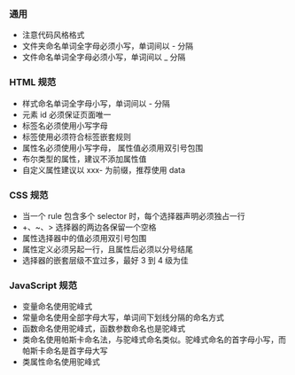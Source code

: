 ### 通用
- 注意代码风格格式
- 文件夹命名单词全字母必须小写，单词间以 - 分隔
- 文件命名单词全字母必须小写，单词间以 _ 分隔

### HTML 规范
- 样式命名单词全字母小写，单词间以 - 分隔
- 元素 id 必须保证页面唯一
- 标签名必须使用小写字母
- 标签使用必须符合标签嵌套规则
- 属性名必须使用小写字母， 属性值必须用双引号包围
- 布尔类型的属性，建议不添加属性值
- 自定义属性建议以 xxx- 为前缀，推荐使用 data

### CSS 规范
- 当一个 rule 包含多个 selector 时，每个选择器声明必须独占一行
- +、~、> 选择器的两边各保留一个空格
- 属性选择器中的值必须用双引号包围
- 属性定义必须另起一行，且属性后必须以分号结尾
- 选择器的嵌套层级不宜过多，最好 3 到 4 级为佳

### JavaScript 规范
- 变量命名使用驼峰式
- 常量命名使用全部字母大写，单词间下划线分隔的命名方式
- 函数命名使用驼峰式，函数参数命名也是驼峰式
- 类命名使用帕斯卡命名法，与驼峰式命名类似。驼峰式命名的首字母小写，而帕斯卡命名是首字母大写
- 类属性命名使用驼峰式
